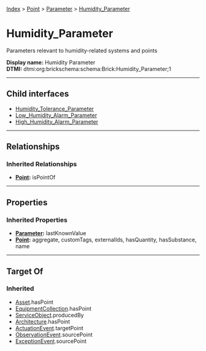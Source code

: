 [Index](../../../index.md) > [Point](../../Point.md) > [Parameter](../Parameter.md) > [Humidity_Parameter](#)
# Humidity_Parameter

Parameters relevant to humidity-related systems and points


**Display name:** Humidity Parameter<br />
**DTMI:** dtmi:org:brickschema:schema:Brick:Humidity_Parameter;1

---

## Child interfaces
* [Humidity_Tolerance_Parameter](../Tolerance_Parameter/Humidity_Tolerance_Parameter.md)
* [Low_Humidity_Alarm_Parameter](Low_Humidity_Alarm_Parameter.md)
* [High_Humidity_Alarm_Parameter](High_Humidity_Alarm_Parameter.md)

---

## Relationships

### Inherited Relationships
* **[Point](../../Point.md):** isPointOf

---

## Properties

### Inherited Properties
* **[Parameter](../Parameter.md):** lastKnownValue
* **[Point](../../Point.md):** aggregate, customTags, externalIds, hasQuantity, hasSubstance, name

---

## Target Of
### Inherited
* [Asset](../../../Asset/Asset.md).hasPoint
* [EquipmentCollection](../../../Collection/EquipmentCollection.md).hasPoint
* [ServiceObject](../../../Information/ServiceObject/ServiceObject.md).producedBy
* [Architecture](../../../Space/Architecture/Architecture.md).hasPoint
* [ActuationEvent](../../../Event/PointEvent/ActuationEvent.md).targetPoint
* [ObservationEvent](../../../Event/PointEvent/ObservationEvent.md).sourcePoint
* [ExceptionEvent](../../../Event/PointEvent/ExceptionEvent.md).sourcePoint
